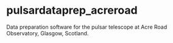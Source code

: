 # pulsardataprep_acreroad

Data preparation software for the pulsar telescope at Acre Road Observatory, Glasgow, Scotland.
